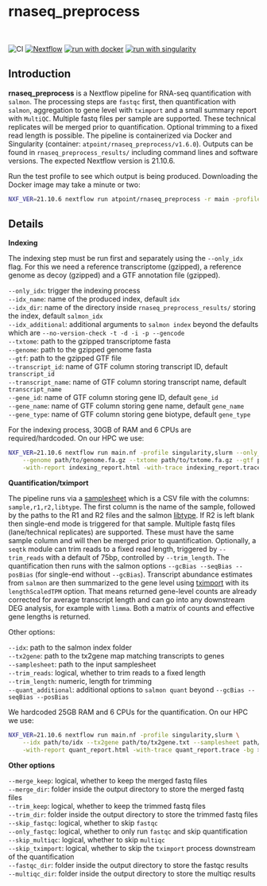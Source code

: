 # rnaseq_preprocess

<br>

![CI](https://github.com/ATpoint/sc_preprocess/actions/workflows/CI.yml/badge.svg)
[![Nextflow](https://img.shields.io/badge/nextflow%20DSL2-%E2%89%A521.10.6-23aa62.svg?labelColor=000000)](https://www.nextflow.io/)
[![run with docker](https://img.shields.io/badge/run%20with-docker-0db7ed?labelColor=000000&logo=docker)](https://www.docker.com/)
[![run with singularity](https://img.shields.io/badge/run%20with-singularity-1d355c.svg?labelColor=000000)](https://sylabs.io/docs/)  

## Introduction

**rnaseq_preprocess** is a Nextflow pipeline for RNA-seq quantification with `salmon`. The processing steps are `fastqc` first, then quantification with `salmon`, aggregation to gene level with `tximport` and a small summary report with `MultiQC`. Multiple fastq files per sample are supported. These technical replicates will be merged prior to quantification. Optional trimming to a fixed read length is possible. The pipeline is containerized via Docker and Singularity (container: `atpoint/rnaseq_preprocess/v1.6.0`). Outputs can be found in `rnaseq_preprocess_results/` including command lines and software versions. The expected Nextflow version is 21.10.6.

Run the test profile to see which output is being produced. Downloading the Docker image may take a minute or two:

```bash
NXF_VER=21.10.6 nextflow run atpoint/rnaseq_preprocess -r main -profile docker,test_with_existing_idx,test_resources
```

## Details

**Indexing**

The indexing step must be run first and separately using the `--only_idx` flag. For this we need a reference transcriptome (gzipped), a reference genome as decoy (gzipped) and a GTF annotation file (gzipped).

`--only_idx`: trigger the indexing process  
`--idx_name`: name of the produced index, default `idx`  
`--idx_dir`: name of the directory inside `rnaseq_preprocess_results/` storing the index, default `salmon_idx`  
`--idx_additional`: additional arguments to `salmon index` beyond the defaults which are `--no-version-check -t -d -i -p --gencode`  
`--txtome`: path to the gzipped transcriptome fasta  
`--genome`: path to the gzipped genome fasta  
`--gtf`: path to the gzipped GTF file  
`--transcript_id`: name of GTF column storing transcript ID, default `transcript_id`  
`--transcript_name`: name of GTF column storing transcript name, default `transcript_name`  
`--gene_id`: name of GTF column storing gene ID, default `gene_id`  
`--gene_name`: name of GTF column storing gene name, default `gene_name`  
`--gene_type`: name of GTF column storing gene biotype, default `gene_type`  

For the indexing process, 30GB of RAM and 6 CPUs are required/hardcoded. On our HPC we use:  

```bash
NXF_VER=21.10.6 nextflow run main.nf -profile singularity,slurm --only_idx \
    --genome path/to/genome.fa.gz --txtome path/to/txtome.fa.gz --gtf path/to/foo.gtf.gz \
    -with-report indexing_report.html -with-trace indexing_report.trace -bg > indexing_report.log
```    

**Quantification/tximport**

The pipeline runs via a [samplesheet](./test/samplesheet.csv) which is a CSV file with the columns:
`sample,r1,r2,libtype`. The first column is the name of the sample, followed by the paths to the R1 and
R2 files and the salmon [libtype](https://salmon.readthedocs.io/en/latest/library_type.html). If R2 is left blank
then single-end mode is triggered for that sample. Multiple fastq files (lane/technical replicates) are supported.
These must have the same sample column and will then be merged prior to quantification. Optionally, a `seqtk` module can
trim reads to a fixed read length, triggered by `--trim_reads` with a default of 75bp, controlled by `--trim_length`. 
The quantification then runs with the salmon options `--gcBias --seqBias --posBias` (for single-end without `--gcBias`). 
Transcript abundance estimates from `salmon` are then summarized to the gene level using [tximport](https://bioconductor.org/packages/devel/bioc/vignettes/tximport/inst/doc/tximport.html#Salmon) with its `lengthScaledTPM` option. That means returned gene-level counts are already corrected for average transcript length and can go into any downstream DEG analysis, for example with `limma`. Both a matrix of counts and effective gene lengths is returned.

Other options:

`--idx`: path to the salmon index folder  
`--tx2gene`: path to the tx2gene map matching transcripts to genes  
`--samplesheet`: path to the input samplesheet  
`--trim_reads`: logical, whether to trim reads to a fixed length  
`--trim_length`: numeric, length for trimming  
`--quant_additional`: additional options to `salmon quant` beyond `--gcBias --seqBias --posBias`  

We hardcoded 25GB RAM and 6 CPUs for the quantification. On our HPC we use:

```bash
NXF_VER=21.10.6 nextflow run main.nf -profile singularity,slurm \
    --idx path/to/idx --tx2gene path/to/tx2gene.txt --samplesheet path/to/samplesheet.csv \
    -with-report quant_report.html -with-trace quant_report.trace -bg > quant_report.log
```

**Other options**

`--merge_keep`: logical, whether to keep the merged fastq files  
`--merge_dir`: folder inside the output directory to store the merged fastq files  
`--trim_keep`: logical, whether to keep the trimmed fastq files  
`--trim_dir`: folder inside the output directory to store the trimmed fastq files  
`--skip_fastqc`: logical, whether to skip `fastqc`  
`--only_fastqc`: logical, whether to only run `fastqc` and skip quantification  
`--skip_multiqc`: logical, whether to skip `multiqc`  
`--skip_tximport`: logical, whether to skip the `tximport` process downstream of the quantification  
`--fastqc_dir`: folder inside the output directory to store the fastqc results  
`--multiqc_dir`: folder inside the output directory to store the multiqc results  
